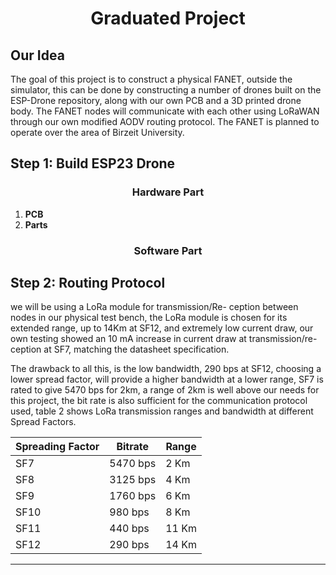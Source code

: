 <h1 align="center">Graduated Project</h1>

## Our Idea

The goal of this project is to construct a physical FANET, outside the simulator, this can be done by constructing a number of drones built on the ESP-Drone repository, along with our own PCB and a 3D printed drone body. The FANET nodes will communicate with each other using LoRaWAN through our own modified AODV routing protocol. The FANET is planned to operate over the area of Birzeit University.

## Step 1: Build ESP23 Drone

<h3 align="center">Hardware Part</h3>

1. **PCB**
2. **Parts**

<h3 align="center">Software Part</h3>

## Step 2: Routing Protocol

we will be using a LoRa module for transmission/Re- ception between nodes in our physical test bench, the LoRa module is chosen for its extended range, up to 14Km at SF12, and extremely low current draw, our own testing showed an 10 mA increase in current draw at transmission/re- ception at SF7, matching the datasheet specification.

The drawback to all this, is the low bandwidth, 290 bps at SF12, choosing a lower spread factor, will provide a higher bandwidth at a lower range, SF7 is rated to give 5470 bps for 2km, a range of 2km is well above our needs for this project, the bit rate is also sufficient for the communication protocol used, table 2 shows LoRa transmission ranges and bandwidth at different Spread Factors.


| **Spreading Factor** | **Bitrate** | **Range** |
|----------------------|-------------|-----------|
| SF7                  | 5470 bps    | 2 Km      |
| SF8                  | 3125 bps    | 4 Km      |
| SF9                  | 1760 bps    | 6 Km      |
| SF10                 | 980 bps     | 8 Km      |
| SF11                 | 440 bps     | 11 Km     |
| SF12                 | 290 bps     | 14 Km     |
--------------------------------------------------

